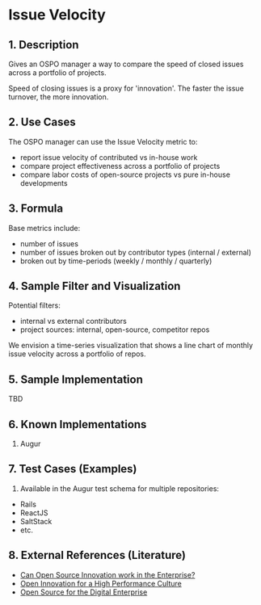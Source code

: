 # Issue Velocity

## 1. Description

Gives an OSPO manager a way to compare the speed of closed issues across a 
portfolio of projects. 

Speed of closing issues is a proxy for 'innovation'.  The faster the issue
turnover, the more innovation.

## 2. Use Cases

The OSPO manager can use the Issue Velocity metric to:
- report issue velocity of contributed vs in-house work
- compare project effectiveness across a portfolio of projects
- compare labor costs of open-source projects vs pure in-house developments

## 3. Formula

Base metrics include:
- number of issues
- number of issues broken out by contributor types (internal / external)
- broken out by time-periods (weekly / monthly / quarterly)

## 4. Sample Filter and Visualization

Potential filters:
- internal vs external contributors
- project sources: internal, open-source, competitor repos

We envision a time-series visualization that shows a line chart of monthly
issue velocity across a portfolio of repos.

## 5. Sample Implementation

TBD

## 6. Known Implementations

1. Augur

## 7. Test Cases (Examples)

1. Available in the Augur test schema for multiple repositories:

- Rails
- ReactJS
- SaltStack 
- etc.

## 8. External References (Literature)

- [Can Open Source Innovation work in the Enterprise?][l1]
- [Open Innovation for a High Performance Culture][l2]
- [Open Source for the Digital Enterprise][l3]

[l1]: https://www.threefivetwo.com/blog/can-open-source-innovation-work-in-the-enterprise

[l2]: https://www.nearform.com/blog/want-a-high-performing-culture-make-way-for-open-innovation/

[l3]: https://www.cio.com/article/3213146/open-source-is-powering-the-digital-enterprise.html

